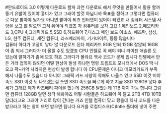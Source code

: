 #안드로이드 3.0 어떻게 다운로드 할까
과연 다운로드 해서 무엇을 만들어서 활용 할까
동기 유발이 있어야 흥미가 있고 그래야 할것 아닙니까
목표를 정하고 그렇다면 컴퓨터로 다운 받아야 될가요 아니면 받아야 되죠
인터넷이 있어야 되겠죠 내 컴퓨터 시스템 사양을 보고 않 맡으면
고쳐 줘어야 되겠죠 자 컴퓨터를 보자 고요
1,메인보드 2,메모리카드 3,CPU 4,그래픽카드 5,SSD 6,하드웨어 7,디스크 
메인 보드 아소스, 에즈락, 삼성, LG, 현주 컴퓨터, 세진 컴퓨터, 라즈베리파이, 기가바이트, 등등 많습니다  
컴퓨터 하다가 고장이 낳다 않 다운로드 된다 메리카드 8GB 안되 12GB 잘않되 16GB 어 좀 되네 그러다가 더 올릴 수도 있겠죠
CPU 인텔로 꼭 해야 되냐 라이젠 애슬론 도 있는데 말하기가 좀애 모호 하죠 그러다가 몰라요 헥사 코드가 문제 입니다
인텔에서 만든 거라 접목이 않되면 어떻 현상이 발생 하냐면
명령 프롬프트 모니터에서 DOS 딱 나오고 팍~카악 사라지은 현상이 발생 합니다
아 CPU문제은 아니고 메모리카드가 부족 해서 나올수도 있습니다 아니야 그래픽 카드 사양이 약해도 나올수 있고 SSD 이것 머야 속도 SSD
이것 도 나오겠는걸 쓰면 SSD 속도을 빠르게 하고 지금 SSD 128GB 닿다 추세가 그래요 제가 라즈베리 파이을 했는데 256GB 달았는데 1TB
까지 가능 합니다 그럼면 컴퓨터 128GB 달면 생각 해봐야죠 어떻 사람들은 하드웨어 꼭 달고 2TB 4TB 10TB 달더라고요 그래야 거리로 많이 간다는 거죠
인텔 컴퓨터 맞고 했을데 헥사 코드를 다운 받으라고 하는 창이 뜨면 받으면 됩니다 요거를 로컬디스크(C)Intle 폴더에 넣어 주면 
